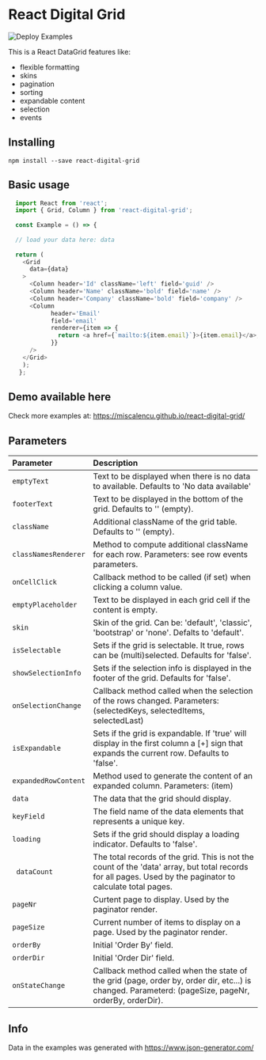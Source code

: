 # React Digital Grid

![Deploy Examples](https://github.com/miscalencu/Npm-React-Digital-Grid/workflows/Deploy%20Examples/badge.svg?branch=master)

This is a React DataGrid features like:

- flexible formatting
- skins
- pagination
- sorting
- expandable content
- selection
- events

## Installing

```
npm install --save react-digital-grid
```

## Basic usage

```js
  import React from 'react';
  import { Grid, Column } from 'react-digital-grid';
  
  const Example = () => {
  
  // load your data here: data
  
  return (
    <Grid 
      data={data}
    > 
      <Column header='Id' className='left' field='guid' />
      <Column header='Name' className='bold' field='name' />
      <Column header='Company' className='bold' field='company' />
      <Column 
            header='Email' 
            field='email'
            renderer={item => {
              return <a href={`mailto:${item.email}`}>{item.email}</a>;
            }}
      />
    </Grid>
    );
   };
```

## Demo available here

Check more examples at: https://miscalencu.github.io/react-digital-grid/

## Parameters

| Parameter | Description |
| :--- | :--- |
| `emptyText` | Text to be displayed when there is no data to available. Defaults to 'No data available' |
| `footerText` | Text to be displayed in the bottom of the grid. Defaults to '' (empty). |
| `className` | Additional className of the grid table. Defaults to '' (empty). |
| `classNamesRenderer` | Method to compute additional className for each row. Parameters: see row events parameters. |
| `onCellClick` | Callback method to be called (if set) when clicking a column value. |
| `emptyPlaceholder` | Text to be displayed in each grid cell if the content is empty. |
| `skin` | Skin of the grid. Can be: 'default', 'classic', 'bootstrap' or 'none'. Defalts to 'default'. |
| `isSelectable` | Sets if the grid is selectable. It true, rows can be (multi)selected. Defaults for 'false'. |
| `showSelectionInfo` | Sets if the selection info is displayed in the footer of the grid. Defaults for 'false'. |
| `onSelectionChange` | Callback method called when the selection of the rows changed. Parameters: (selectedKeys, selectedItems, selectedLast) |
| `isExpandable` | Sets if the grid is expandable. If 'true' will display in the first column a [+] sign that expands the current row. Defaults to 'false'. |
| `expandedRowContent` | Method used to generate the content of an expanded column. Parameters: (item) |
| `data` | The data that the grid should display. |
| `keyField` | The field name of the data elements that represents a unique key. |
| `loading` | Sets if the grid should display a loading indicator. Defaults to 'false'. |
| ` dataCount` | The total records of the grid. This is not the count of the 'data' array, but total records for all pages. Used by the paginator to calculate total pages. |
| `pageNr` | Curtent page to display. Used by the paginator render. |
| `pageSize` | Current number of items to display on a page. Used by the paginator render. |
| `orderBy` | Initial 'Order By' field. |
| `orderDir` | Initial 'Order Dir' field. |
| `onStateChange` | Callback method called when the state of the grid (page, order by, order dir, etc...) is changed. Parameterd: (pageSize, pageNr, orderBy, orderDir). |

## Info

Data in the examples was generated with https://www.json-generator.com/
